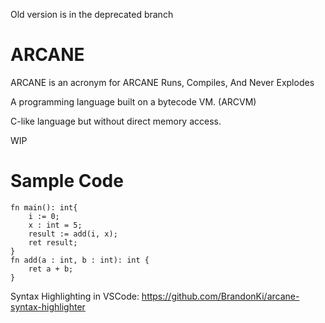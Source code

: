 Old version is in the deprecated branch

# ARCANE
ARCANE is an acronym for
ARCANE Runs, Compiles, And Never Explodes

A programming language built on a bytecode VM. (ARCVM)

C-like language but without direct memory access.

WIP

# Sample Code

```zig
fn main(): int{
    i := 0;
    x : int = 5;
    result := add(i, x);
    ret result;
}
fn add(a : int, b : int): int {
    ret a + b;
}
```
Syntax Highlighting in VSCode: https://github.com/BrandonKi/arcane-syntax-highlighter
